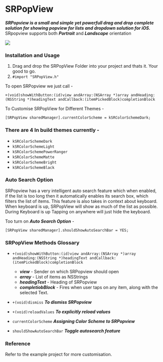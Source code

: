 # SRPopView



***SRPopview is a small and simple yet powerfull drag and drop complete solution for showing popview for lists and dropdown solution for iOS.***
SRpopview supports both ***Portrait*** and ***Landscape*** orientation

![](https://j.gifs.com/760NxB.gif)


### Installation and Usage 

1. Drag and drop the SRPopView Folder into your project and thats it. Your good to go.
2. `#import "SRPopView.h"`

To open SRPopview we just call -

`+(void)showWithButton:(id)view andArray:(NSArray *)array andHeading:(NSString *)headingText andCallback:(itemPickedBlock)completionBlock` 

To Customise SRPopView for Different Themes - 

 `[SRPopView sharedManager].currentColorScheme = kSRColorSchemeDark;`
 
### There are 4 In build themes currently - 

  - `kSRColorSchemeDark`
  - `kSRColorSchemeLight`
  - `kSRColorSchemePowerRanger`
  - `kSRColorSchemeMatte`
  - `kSRColorSchemeBright`
  - `kSRColorSchemeBlack`

 

### Auto Search Option

SRPopview has a very intelligent auto search feature which when enabled, if the list is too long then it automatically enables its search box, which filters the list of items.
This feature is also takes in context about keyboard. 
When keyboard is up, SRPopView will show as much of the list as possible.
During Keyboard is up Tapping on anywhere will just hide the keyboard.

Too turn on ***Auto Search Option*** - 

  `[SRPopView sharedManager].shouldShowAutoSearchBar = YES;`


### SRPopView Methods Glossary 

  * `+(void)showWithButton:(id)view andArray:(NSArray *)array andHeading:(NSString *)headingText andCallback:(itemPickedBlock)completionBlock`

    - ***view*** - Sender on which SRPopview should open
    - ***array*** - List of items as NSStrings
    - ***headingText*** - Heading of SRPopview
    - ***completiobBlock*** - Fires when user taps on any item, along with the selected Text.

  * `+(void)dismiss`
    ***To dismiss SRPopview***

  * `+(void)reloadValues`
    ***To explicitly reload values***

  * `currentColorScheme` 
     ***Assigning Color Scheme to SRPopview***
 
  * `shouldShowAutoSearchBar` 
    ***Toggle autosearch feature*** 


### Reference 
Refer to the example project for more customisation.

